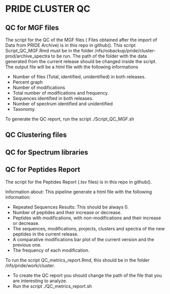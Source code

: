 # PRIDE CLUSTER QC

## QC for MGF files

The script for the QC of the MGF files ( Files obtained after the import of Data from PRIDE Archive) is in this repo in github().
This script Script_QC_MGF.Rmd  must be in the folder /nfs/nobackup/pride/cluster-prod/archive_spectra to be run. The path of the folder with the data generated from the current release should be changed inside the script.
The output file will be a html file with the following informations
   -  Number of files (Total, identified, unidentified) in both releases.
   -  Percent graph
   - Number of modifications
   - Total number of modifications and frequency.
   - Sequences identified in both releases.
   - Number of spectrum identified and unidentified
   - Taxonomy.

To generate the QC report,  run the script ./Script_QC_MGF.sh

## QC Clustering files

## QC for Spectrum libraries

## QC for Peptides Report

The script for the Peptides Report (.tsv files) is in this repo in github().

Information about: This pipeline generate a html file with the following information:

  - Repeated Sequences Results: This should be always 0.
  - Number of peptides and their increase or decrease.
  - Peptides with modifications, with non-modifications and their increase or decrease.
  - The sequences, modifications, projects, clusters and spectra of the new peptides in the current release.
  - A comparative modifications bar plot of the current version and the previous one.
  - The frequency of each modification.

To run the script QC_metrics_report.Rmd, this should be in the folder /nfs/pride/work/cluster.

   - To create the QC report you should change the path of the file that you are interesting to analyze.
   - Run the script ./QC_metrics_report.sh

